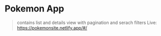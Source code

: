 # Pokemon App

> contains list and details view with pagination and serach filters
> Live: https://pokemonsite.netlify.app/#/
